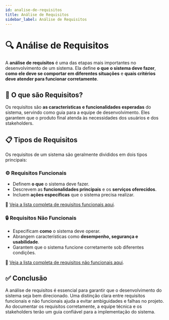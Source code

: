 ```yaml
---
id: analise-de-requisitos
title: Análise de Requisitos
sidebar_label: Análise de Requisitos
---
```


# 🔍 Análise de Requisitos

A **análise de requisitos** é uma das etapas mais importantes no desenvolvimento de um sistema. Ela define **o que o sistema deve fazer**, **como ele deve se comportar em diferentes situações** e **quais critérios deve atender para funcionar corretamente**.

## 🎯 O que são Requisitos?

Os requisitos são **as características e funcionalidades esperadas** do sistema, servindo como guia para a equipe de desenvolvimento. Eles garantem que o produto final atenda às necessidades dos usuários e dos stakeholders.

## 📋 Tipos de Requisitos

Os requisitos de um sistema são geralmente divididos em dois tipos principais:

### ⚙️ Requisitos Funcionais
- Definem **o que** o sistema deve fazer.
- Descrevem as **funcionalidades principais** e os **serviços oferecidos**.
- Incluem **ações específicas** que o sistema precisa realizar.

🔗 [Veja a lista completa de requisitos funcionais aqui](./requisitos_funcionais).

### 🔒 Requisitos Não Funcionais
- Especificam **como** o sistema deve operar.
- Abrangem características como **desempenho, segurança e usabilidade**.
- Garantem que o sistema funcione corretamente sob diferentes condições.

🔗 [Veja a lista completa de requisitos não funcionais aqui](./requisitos_nao_funcionais).

## ✅ Conclusão

A análise de requisitos é essencial para garantir que o desenvolvimento do sistema seja bem direcionado. Uma distinção clara entre requisitos funcionais e não funcionais ajuda a evitar ambiguidades e falhas no projeto. Ao documentar os requisitos corretamente, a equipe técnica e os stakeholders terão um guia confiável para a implementação do sistema.